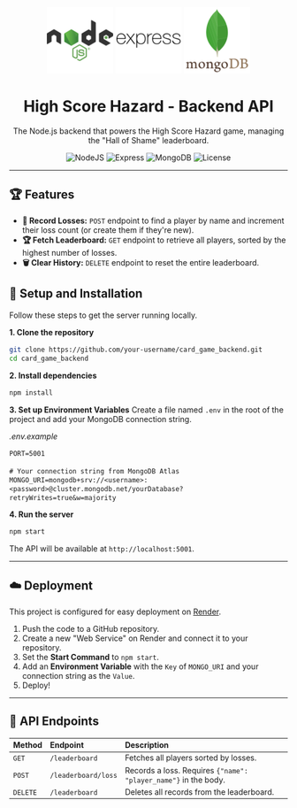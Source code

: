 <div align="center">
  <img src="https://raw.githubusercontent.com/devicons/devicon/master/icons/nodejs/nodejs-original-wordmark.svg" alt="NodeJS" width="120"/>
  <img src="https://raw.githubusercontent.com/devicons/devicon/master/icons/express/express-original-wordmark.svg" alt="Express" width="120"/>
  <img src="https://raw.githubusercontent.com/devicons/devicon/master/icons/mongodb/mongodb-original-wordmark.svg" alt="MongoDB" width="120"/>

  <h1>High Score Hazard - Backend API</h1>
  <p>The Node.js backend that powers the High Score Hazard game, managing the "Hall of Shame" leaderboard.</p>

  <p>
    <img src="https://img.shields.io/badge/Node.js-18.x-339933?style=for-the-badge&logo=node.js" alt="NodeJS">
    <img src="https://img.shields.io/badge/Express-4.x-000000?style=for-the-badge&logo=express" alt="Express">
    <img src="https://img.shields.io/badge/MongoDB-Atlas-47A248?style=for-the-badge&logo=mongodb" alt="MongoDB">
    <img src="https://img.shields.io/badge/License-MIT-blue.svg?style=for-the-badge" alt="License">
  </p>
</div>

---

## 🏆 Features

*   **💾 Record Losses:** `POST` endpoint to find a player by name and increment their loss count (or create them if they're new).
*   **🏆 Fetch Leaderboard:** `GET` endpoint to retrieve all players, sorted by the highest number of losses.
*   **🗑️ Clear History:** `DELETE` endpoint to reset the entire leaderboard.

## 🚀 Setup and Installation

Follow these steps to get the server running locally.

**1. Clone the repository**
```bash
git clone https://github.com/your-username/card_game_backend.git
cd card_game_backend
```

**2. Install dependencies**
```bash
npm install
```

**3. Set up Environment Variables**
Create a file named `.env` in the root of the project and add your MongoDB connection string.

_.env.example_
```# The port the server will run on
PORT=5001

# Your connection string from MongoDB Atlas
MONGO_URI=mongodb+srv://<username>:<password>@cluster.mongodb.net/yourDatabase?retryWrites=true&w=majority
```

**4. Run the server**
```bash
npm start
```
The API will be available at `http://localhost:5001`.

---

## ☁️ Deployment

This project is configured for easy deployment on [Render](https://render.com/).

1.  Push the code to a GitHub repository.
2.  Create a new "Web Service" on Render and connect it to your repository.
3.  Set the **Start Command** to `npm start`.
4.  Add an **Environment Variable** with the `Key` of `MONGO_URI` and your connection string as the `Value`.
5.  Deploy!

---

## 📡 API Endpoints

| Method | Endpoint               | Description                               |
| :----- | :--------------------- | :---------------------------------------- |
| `GET`  | `/leaderboard`         | Fetches all players sorted by losses.     |
| `POST` | `/leaderboard/loss`    | Records a loss. Requires `{"name": "player_name"}` in the body. |
| `DELETE`| `/leaderboard`        | Deletes all records from the leaderboard. |
